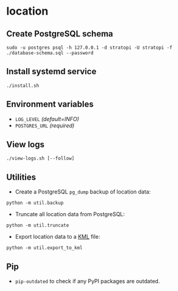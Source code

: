 # location

## Create PostgreSQL schema

```shell
sudo -u postgres psql -h 127.0.0.1 -d stratopi -U stratopi -f ./database-schema.sql --password
```

## Install systemd service

```shell
./install.sh
```

## Environment variables

- `LOG_LEVEL` _(default=INFO)_
- `POSTGRES_URL` _(required)_

## View logs

```shell
./view-logs.sh [--follow]
```

## Utilities

- Create a PostgreSQL `pg_dump` backup of location data:

```shell
python -m util.backup
```

- Truncate all location data from PostgreSQL:

```shell
python -m util.truncate
```

- Export location data to a [KML](https://en.wikipedia.org/wiki/Keyhole_Markup_Language) file:

```shell
python -m util.export_to_kml
```

## Pip

- `pip-outdated` to check if any PyPI packages are outdated.

